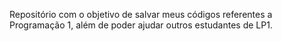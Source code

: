 Repositório com o objetivo de salvar meus códigos referentes a Programação 1, além de poder ajudar outros estudantes de LP1.
